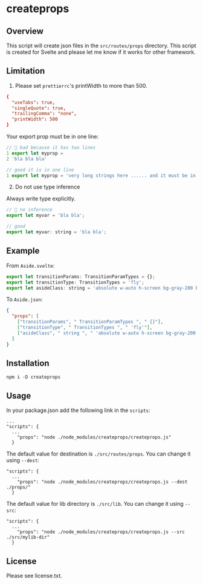 # createprops

## Overview

This script will create json files in the `src/routes/props` directory. This script is created for Svelte and please let me know if it works for other framework.

## Limitation

1. Please set `prettierrc`'s printWidth to more than 500.

```rc
{
  "useTabs": true,
  "singleQuote": true,
  "trailingComma": "none",
  "printWidth": 500
}
```

Your export prop must be in one line:

```js
// 💩 bad because it has two lines
1 export let myprop =
2 'bla bla bla'

// good it is in one line
1 export let myprop = 'very long strings here ...... and it must be in one line'
```

2. Do not use type inference

Always write type explicitly.

```js
// 💩 no inference
export let myvar = 'bla bla';

// good
export let myvar: string = 'bla bla';
```

## Example

From `Aside.svelte`:

```js
export let transitionParams: TransitionParamTypes = {};
export let transitionType: TransitionTypes = 'fly';
export let asideClass: string = 'absolute w-auto h-screen bg-gray-200 border-r-2 shadow-lg';
```

To `Aside.json`:

```json
{
  "props": [
    ["transitionParams", " TransitionParamTypes ", " {}"],
    ["transitionType", " TransitionTypes ", " 'fly'"],
    ["asideClass", " string ", " 'absolute w-auto h-screen bg-gray-200 border-r-2 shadow-lg'"]
  ]
}
```

## Installation

```
npm i -D createprops
```

## Usage

In your package.json add the following link in the `scripts`:

```
...
"scripts": {
  ...
    "props": "node ./node_modules/createprops/createprops.js"
  }
```

The default value for destination is `./src/routes/props`. You can change it using `--dest`:

```
"scripts": {
  ...
    "props": "node ./node_modules/createprops/createprops.js --dest ./props/"
  }
```

The default value for lib directory is `./src/lib`. You can change it using `--src`:

```
"scripts": {
  ...
    "props": "node ./node_modules/createprops/createprops.js --src ./src/mylib-dir"
  }
```

## License

Please see license.txt.
